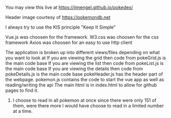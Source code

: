 You may view this live at https://jimengel.github.io/pokedex/

Header image courtesy of https://pokemondb.net

I always try to use the KIS principle "Keep It Simple"

Vue.js was choosen for the framework.
W3.css was choosen for the css framework
Axios  was choosen for an easy to use http client

The application is broken up into different views/files depending on what you want to look at
If you are viewing the grid then code from pokeGrid.js is the main code base
If you are viewing the list then code from pokeList.js is the main code base
If you are viewing the details then code from pokeDetails.js is the main code base
pokeHeader.js has the header part of the webpage.
pokemon.js contains the code to start the vue app as well as reading/writing the api
The main html is in index.html to allow for github pages to find it.

1) I choose to read in all pokemon at once since there were only 151 of them, were there more
I would have choose to read in a limited number at a time.

